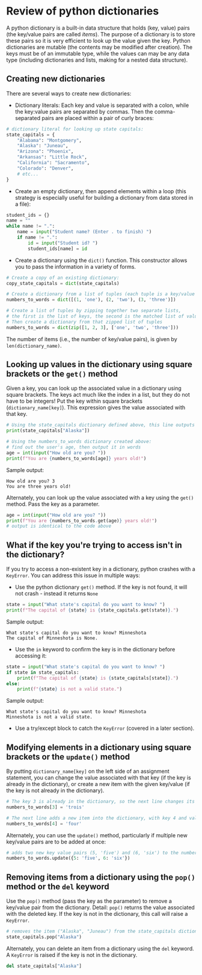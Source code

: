 # Review of python dictionaries

A python dictionary is a built-in data structure that holds (key, value) pairs (the key/value pairs are called *items*).
The purpose of a dictionary is to store these pairs so it is very efficient to look up the value given the key.
Python dictionaries are mutable (the contents may be modified after creation). 
The keys must be of an immutable type, while the values can may be any data type 
(including dictionaries and lists, making for a nested data structure).

## Creating new dictionaries

There are several ways to create new dictionaries:

- Dictionary literals: Each key and value is separated with a colon, while the key:value pairs are separated by commas.
  Then the comma-separated pairs are placed within a pair of curly braces:
  
```python
# dictionary literal for looking up state capitals:
state_capitals = {
    "Alabama": "Montgomery",
    "Alaska": "Juneau",
    "Arizona": "Phoenix",
    "Arkansas": "Little Rock",
    "California": "Sacramento",
    "Colorado": "Denver",
    # etc...
}
```

- Create an empty dictionary, then append elements within a loop (this strategy is especially useful
for building a dictionary from data stored in a file):
```python
student_ids = {}
name = ""
while name != ".":
    name = input("Student name? (Enter . to finish) ")
    if name != ".":
        id = input("Student id? ")
        student_ids[name] = id
```

- Create a dictionary using the `dict()` function. This constructor allows you to pass the information in a variety of forms.
```python
# Create a copy of an existing dictionary:
copy_state_capitals = dict(state_capitals)

# Create a dictionary from a list of tuples (each tuple is a key/value pair)
numbers_to_words = dict([(1, 'one'), (2, 'two'), (3, 'three')])

# Create a list of tuples by zipping together two separate lists,
# the first is the list of keys, the second is the matched list of values.
# Then create a dictionary from that zipped list of tuples
numbers_to_words = dict(zip([1, 2, 3], ['one', 'two', 'three']))
```

The number of items (i.e., the number of key/value pairs), is given by `len(dictionary_name)`.

## Looking up values in the dictionary using square brackets or the `get()` method
Given a key, you can look up the associated value in a dictionary using square brackets. 
The keys act much like the index in a list, but they do not have to be integers!
Put the key within square brackets (`dictionary_name[key]`). This expression gives the value associated with that key.

```python
# Using the state_capitals dictionary defined above, this line outputs "Juneau"
print(state_capitals["Alaska"])

# Using the numbers_to_words dictionary created above:
# find out the user's age, then output it in words
age = int(input("How old are you? "))
print(f"You are {numbers_to_words[age]} years old!")
```
Sample output:
```
How old are you? 3
You are three years old!
```

Alternately, you can look up the value associated with a key using the `get()` method. Pass the key as a parameter.
```python
age = int(input("How old are you? "))
print(f"You are {numbers_to_words.get(age)} years old!")
# output is identical to the code above
```

## What if the key you're trying to access isn't in the dictionary?

If you try to access a non-existent key in a dictionary, python crashes with a `KeyError`. 
You can address this issue in multiple ways:
- Use the python dictionary `get()` method. If the key is not found, it will not crash - instead it returns `None`
```python
state = input("What state's capital do you want to know? ")
print(f"The capital of {state} is {state_capitals.get(state)}.")
```
Sample output:
```
What state's capital do you want to know? Minneshota
The capital of Minneshota is None.
```

- Use the `in` keyword to confirm the key is in the dictionary before accessing it:
```python
state = input("What state's capital do you want to know? ")
if state in state_capitals:
    print(f"The capital of {state} is {state_capitals[state]}.")
else:
    print(f"{state} is not a valid state.")
```
Sample output:
```
What state's capital do you want to know? Minneshota
Minneshota is not a valid state.
```

- Use a try/except block to catch the `KeyError` (covered in a later section).

## Modifying elements in a dictionary using square brackets or the `update()` method
By putting `dictionary_name[key]` on the left side of an assignment statement, 
you can change the value associated with that key (if the key is already in the dictionary), 
or create a new item with the given key/value (if the key is not already in the dictionary).
```python
# The key 3 is already in the dictionary, so the next line changes its value
numbers_to_words[3] = 'trois'

# The next line adds a new item into the dictionary, with key 4 and value `four`
numbers_to_words[4] = 'four'
```
Alternately, you can use the `update()` method, particularly if multiple new key/value pairs are to be added at once:
```python
# adds two new key value pairs (5, 'five') and (6, 'six') to the numbers_to_words dictionary
numbers_to_words.update({5: 'five', 6: 'six'})
```

## Removing items from a dictionary using the `pop()` method or the `del` keyword
Use the `pop()` method (pass the key as the parameter) to remove a key/value pair from the dictionary. 
Detail: `pop()` returns the value associated with the deleted key. If the key is not in the dictionary, this call will raise a `KeyError`.
```python
# removes the item ("Alaska", "Juneau") from the state_capitals dictionary
state_capitals.pop("Alaska")
```
Alternately, you can delete an item from a dictionary using the `del` keyword. A `KeyError` is raised if the key is not in the dictionary.
```python
del state_capitals["Alaska"]
```
